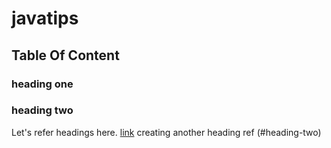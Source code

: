 # javatips


## Table Of Content
### heading one
### heading two


  
  
Let's refer headings here. [link](#heading-one)
creating another heading ref (#heading-two)

